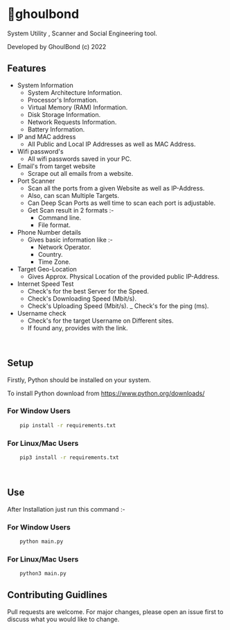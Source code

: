 # 👀ghoulbond
System Utility , Scanner and Social Engineering tool.

Developed by GhoulBond (c) 2022
<br>

## Features

- System Information
    - System Architecture Information.
    - Processor's Information.
    - Virtual Memory (RAM) Information.
    - Disk Storage Information.
    - Network Requests Information.
    - Battery Information.
- IP and MAC address
    - All Public and Local IP Addresses as well as MAC Address.
- Wifi password's
    - All wifi passwords saved in your PC.
- Email's from target website
    - Scrape out all emails from a website.
- Port Scanner
    - Scan all the ports from a given Website as well as IP-Address.
    - Also, can scan Multiple Targets.
    - Can Deep Scan Ports as well time to scan each port is adjustable.
    - Get Scan result in 2 formats :-
        - Command line.
        - File format.
- Phone Number details
    - Gives basic information like :-
        - Network Operator.
        - Country.
        - Time Zone.
- Target Geo-Location
    - Gives Approx. Physical Location of the provided public IP-Address.
- Internet Speed Test
    - Check's for the best Server for the Speed.
    - Check's Downloading Speed (Mbit/s).
    - Check's Uploading Speed (Mbit/s).
    _ Check's for the ping (ms).
- Username check
    - Check's for the target Username on Different sites.
    - If found any, provides with the link.

<br>

## Setup

Firstly, Python should be installed on your system.

To install Python download from https://www.python.org/downloads/

### For Window Users
```bash
    pip install -r requirements.txt
```
### For Linux/Mac Users
```bash
    pip3 install -r requirements.txt
```
<br>

## Use

After Installation just run this command :-

### For Window Users
```bash
    python main.py
```
### For Linux/Mac Users
```bash
    python3 main.py
```

## Contributing Guidlines
Pull requests are welcome. For major changes, please open an issue first to discuss what you would like to change.